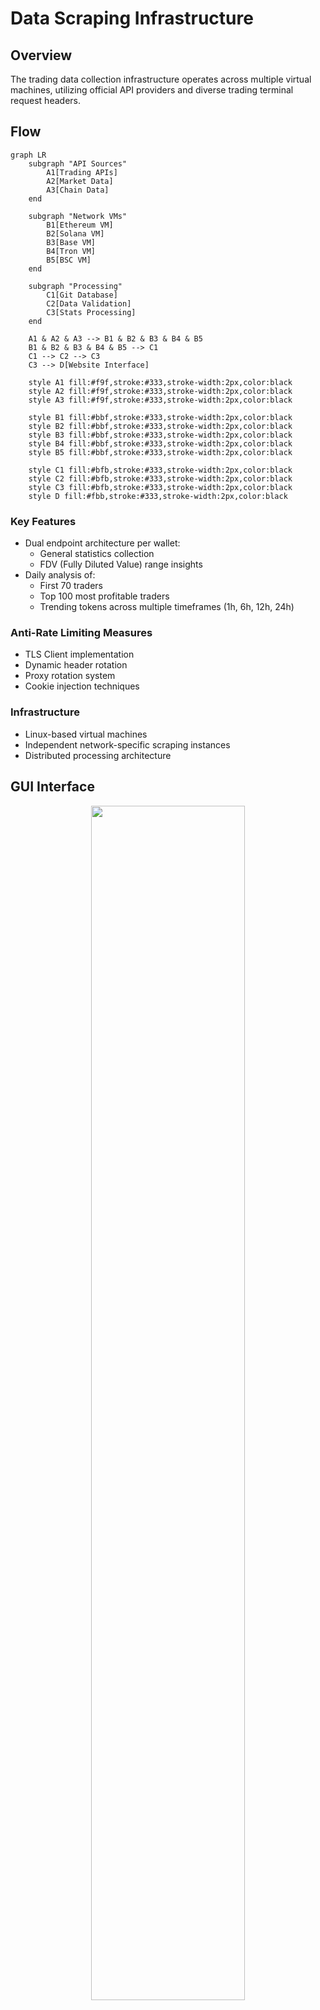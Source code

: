 # Data Scraping Infrastructure

## Overview

The trading data collection infrastructure operates across multiple virtual machines, utilizing official API providers and diverse trading terminal request headers.

## Flow

```mermaid
graph LR
    subgraph "API Sources"
        A1[Trading APIs]
        A2[Market Data]
        A3[Chain Data]
    end

    subgraph "Network VMs"
        B1[Ethereum VM]
        B2[Solana VM]
        B3[Base VM]
        B4[Tron VM]
        B5[BSC VM]
    end

    subgraph "Processing"
        C1[Git Database]
        C2[Data Validation]
        C3[Stats Processing]
    end

    A1 & A2 & A3 --> B1 & B2 & B3 & B4 & B5
    B1 & B2 & B3 & B4 & B5 --> C1
    C1 --> C2 --> C3
    C3 --> D[Website Interface]

    style A1 fill:#f9f,stroke:#333,stroke-width:2px,color:black
    style A2 fill:#f9f,stroke:#333,stroke-width:2px,color:black
    style A3 fill:#f9f,stroke:#333,stroke-width:2px,color:black
    
    style B1 fill:#bbf,stroke:#333,stroke-width:2px,color:black
    style B2 fill:#bbf,stroke:#333,stroke-width:2px,color:black
    style B3 fill:#bbf,stroke:#333,stroke-width:2px,color:black
    style B4 fill:#bbf,stroke:#333,stroke-width:2px,color:black
    style B5 fill:#bbf,stroke:#333,stroke-width:2px,color:black
    
    style C1 fill:#bfb,stroke:#333,stroke-width:2px,color:black
    style C2 fill:#bfb,stroke:#333,stroke-width:2px,color:black
    style C3 fill:#bfb,stroke:#333,stroke-width:2px,color:black
    style D fill:#fbb,stroke:#333,stroke-width:2px,color:black
```

### Key Features
- Dual endpoint architecture per wallet:
  - General statistics collection
  - FDV (Fully Diluted Value) range insights
- Daily analysis of:
  - First 70 traders
  - Top 100 most profitable traders
  - Trending tokens across multiple timeframes (1h, 6h, 12h, 24h)

### Anti-Rate Limiting Measures
- TLS Client implementation
- Dynamic header rotation
- Proxy rotation system
- Cookie injection techniques

### Infrastructure
- Linux-based virtual machines
- Independent network-specific scraping instances
- Distributed processing architecture

## GUI Interface

<p align="center">
  <img src="https://github.com/user-attachments/assets/f5ad1888-fa3a-4a60-a7ee-9c9ad0121256" width="70%" />
</p>

## Collected Trader Statistics

### Basic Information
| Metric | Description |
|--------|-------------|
| `wallet` | Trader's blockchain address |
| `balance` | Native network token balance |
| `tags` | Trader type identifiers |
| `date_reviewed` | Last data update timestamp |

### Profit Metrics
| Metric | Description |
|--------|-------------|
| `unrealized_profit` | All-time unrealized profit |
| `unrealized_pnl` | All-time unrealized PNL percentage |
| `realized_profit_7d` | Weekly realized profit |
| `realized_profit_30d` | Monthly realized profit |
| `total_profit` | All-time profit |
| `token_sold_avg_profit` | Average profit per trade |

### Performance Metrics
| Metric | Description |
|--------|-------------|
| `winrate` | All-time token trading success rate |
| `all_pnl` | All-time trading PNL percentage |
| `buy_7d` | Weekly buy transactions |
| `sell_7d` | Weekly sell transactions |
| `avg_holding_peroid` | Average trade holding duration |
| `fast_trades_percentage` | Percentage of trades held under 60 seconds |

### Trade Size Distribution
| Metric | Description |
|--------|-------------|
| `pnl_lt_2x_num` | Trades with minimum 2x gain |
| `pnl_2x_5x_num` | Trades with 2x-5x return |
| `pnl_gt_5x_num` | Trades with 5x+ return |

### Market Cap Range: Sub 75k
| Metric | Description |
|--------|-------------|
| `sub 75k avg entry` | Average entry market cap |
| `sub 75k entries` | Number of transactions |
| `sub 75k avg buy amount` | Average purchase amount |
| `sub 75k avg buy 30d` | Monthly average buys per trade |
| `sub 75k avg sell 30d` | Monthly average sells per trade |
| `sub 75k avg total profit pnl` | Average PNL percentage |

### Market Cap Range: 75k - 250k
| Metric | Description |
|--------|-------------|
| `75k - 250k avg entry` | Average entry market cap |
| `75k - 250k entries` | Number of transactions |
| `75k - 250k avg buy amount` | Average purchase amount |
| `75k - 250k avg buy 30d` | Monthly average buys per trade |
| `75k - 250k avg sell 30d` | Monthly average sells per trade |
| `75k - 250k avg total profit pnl` | Average PNL percentage |
